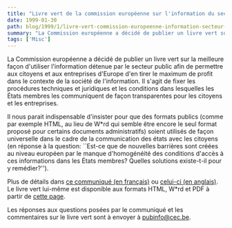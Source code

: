 ```yaml
---
title: "Livre vert de la commission européenne sur l'information du secteur public dans la société de l'information "
date: 1999-01-30
path: blog/1999/1/livre-vert-commission-europeenne-information-secteur-public-societe-information
summary: "La Commission européenne a décidé de publier un livre vert sur la meilleure façon d'utiliser l'information détenue par le secteur public afin de permettre aux citoyens et aux entreprises d'Europe d'en tirer le maximum de profit dans le contexte de la société de l'information."
tags: ['Misc']
---
```


<P>
La Commission européenne a décidé de publier un livre vert sur la
meilleure façon d'utiliser l'information détenue par le secteur public
afin de permettre aux citoyens et aux entreprises d'Europe d'en tirer
le maximum de profit dans le contexte de la société de l'information. Il
s'agit de fixer les procédures techniques et juridiques et les conditions
dans lesquelles les États membres les communiquent de façon transparentes
pour les citoyens et les entreprises.
</P>

<P>
Il nous parait indispensable d'insister pour que des formats publics
(comme par exemple HTML, au lieu de W*rd qui semble être encore le seul
format proposé pour certains documents administratifs)
soient utilisés de façon universelle dans le cadre de la communication des
états avec les citoyens (en réponse à la question: ``Est-ce
que de nouvelles barrières sont créées au niveau européen par le manque
d'homogénéité des conditions d'accès à ces informations dans les États
membres? Quelles solutions existe-t-il pour y remédier?'').
</P>

<P>
Plus de détails dans <A HREF="http://www2.echo.lu/info2000/fr/publicsector/gp-pressrelease.html">ce
communiqué (en français)</A> ou <A HREF="http://www2.echo.lu/info2000/en/publicsector/gp-pressrelease.html">celui-ci
(en anglais)</A>.  Le livre vert lui-même est
disponible aux formats HTML, W*rd et PDF à partir de <A HREF="http://www2.echo.lu/info2000/en/publicsector/greenpaper.html">cette
page</A>.
</P>

<P>
Les réponses aux questions posées par le communiqué et les commentaires
sur le livre vert sont à envoyer à <A HREF="mailto:pubinfo@cec.be">pubinfo@cec.be</A>.
</P>



